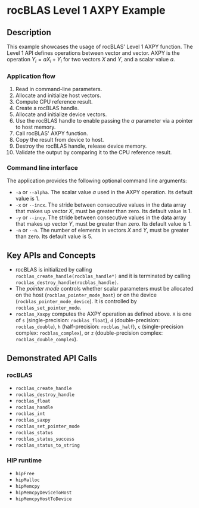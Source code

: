 # rocBLAS Level 1 AXPY Example

## Description
This example showcases the usage of rocBLAS' Level 1 AXPY function. The Level 1 API defines operations between vector and vector. AXPY is the operation $Y_i=aX_i+Y_i$ for two vectors $X$ and $Y$, and a scalar value $a$.

### Application flow 
1. Read in command-line parameters.
2. Allocate and initialize host vectors.
3. Compute CPU reference result.
4. Create a rocBLAS handle.
5. Allocate and initialize device vectors.
6. Use the rocBLAS handle to enable passing the $a$ parameter via a pointer to host memory.
7. Call rocBLAS' AXPY function.
8. Copy the result from device to host.
9. Destroy the rocBLAS handle, release device memory.
10. Validate the output by comparing it to the CPU reference result. 

### Command line interface
The application provides the following optional command line arguments:
- `-a` or `--alpha`. The scalar value $a$ used in the AXPY operation. Its default value is 1.
- `-x` or `--incx`. The stride between consecutive values in the data array that makes up vector $X$, must be greater than zero. Its default value is 1.
- `-y` or `--incy`. The stride between consecutive values in the data array that makes up vector $Y$, must be greater than zero. Its default value is 1.
- `-n` or `--n`. The number of elements in vectors $X$ and $Y$, must be greater than zero. Its default value is 5.

## Key APIs and Concepts
- rocBLAS is initialized by calling `rocblas_create_handle(rocblas_handle*)` and it is terminated by calling `rocblas_destroy_handle(rocblas_handle)`.
- The _pointer mode_ controls whether scalar parameters must be allocated on the host (`rocblas_pointer_mode_host`) or on the device (`rocblas_pointer_mode_device`). It is controlled by `rocblas_set_pointer_mode`.
- `rocblas_Xaxpy` computes the AXPY operation as defined above. `X` is one of `s` (single-precision: `rocblas_float`), `d` (double-precision: `rocblas_double`), `h` (half-precision: `rocblas_half`), `c` (single-precision complex: `rocblas_complex`), or `z` (double-precision complex: `rocblas_double_complex`).

## Demonstrated API Calls

### rocBLAS
- `rocblas_create_handle`
- `rocblas_destroy_handle`
- `rocblas_float`
- `rocblas_handle`
- `rocblas_int`
- `rocblas_saxpy`
- `rocblas_set_pointer_mode`
- `rocblas_status`
- `rocblas_status_success`
- `rocblas_status_to_string`

### HIP runtime
- `hipFree`
- `hipMalloc`
- `hipMemcpy`
- `hipMemcpyDeviceToHost`
- `hipMemcpyHostToDevice`
